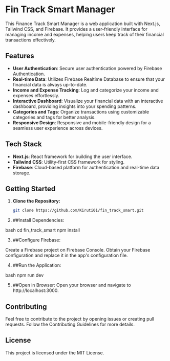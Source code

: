 # Fin Track Smart Manager

This Finance Track Smart Manager is a web application built with Next.js, Tailwind CSS, and Firebase. It provides a user-friendly interface for managing income and expenses, helping users keep track of their financial transactions effectively.

## Features

- **User Authentication**: Secure user authentication powered by Firebase Authentication.
- **Real-time Data**: Utilizes Firebase Realtime Database to ensure that your financial data is always up-to-date.
- **Income and Expense Tracking**: Log and categorize your income and expenses effortlessly.
- **Interactive Dashboard**: Visualize your financial data with an interactive dashboard, providing insights into your spending patterns.
- **Categories and Tags**: Organize transactions using customizable categories and tags for better analysis.
- **Responsive Design**: Responsive and mobile-friendly design for a seamless user experience across devices.

## Tech Stack

- **Next.js**: React framework for building the user interface.
- **Tailwind CSS**: Utility-first CSS framework for styling.
- **Firebase**: Cloud-based platform for authentication and real-time data storage.

## Getting Started

1. **Clone the Repository:**

   ```bash
   git clone https://github.com/Kiruti01/fin_track_smart.git

   ```

2. ##Install Dependencies:

bash
cd fin_track_smart
npm install

3. ##Configure Firebase:

Create a Firebase project on Firebase Console.
Obtain your Firebase configuration and replace it in the app's configuration file.

4. ##Run the Application:

bash
npm run dev

5. ##Open in Browser:
   Open your browser and navigate to http://localhost:3000.

## **Contributing**

Feel free to contribute to the project by opening issues or creating pull requests. Follow the Contributing Guidelines for more details.

## **License**

This project is licensed under the MIT License.
